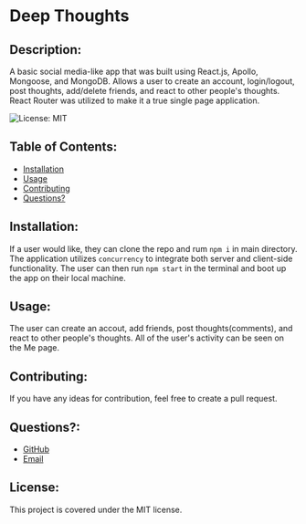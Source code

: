   # Deep Thoughts
  

  
  ## Description: 

  A basic social media-like app that was built using React.js, Apollo, Mongoose, and MongoDB. Allows a user to create an account, login/logout, post thoughts, add/delete friends, and react to other people's thoughts. React Router was utilized to make it a true single page application.
  

  ![License: MIT](https://img.shields.io/badge/License-MIT-yellow.svg) 

  ## Table of Contents:
  * [Installation](#installation)
  * [Usage](#usage)
  * [Contributing](#contributing)
  * [Questions?](#questions)
  
  ## Installation: 
 
  If a user would like, they can clone the repo and rum `npm i` in main directory. The application utilizes `concurrency` to integrate both server and client-side functionality. The user can then run `npm start` in the terminal and boot up the app on their local machine. 
  

  
  ## Usage: 

  The user can create an accout, add friends, post thoughts(comments), and react to other people's thoughts. All of the user's activity can be seen on the Me page. 
  

  
  ## Contributing: 

  If you have any ideas for contribution, feel free to create a pull request.
  

  
  ## Questions?:
  * <a href="https://github.com/gwarzecha" target="_blank">GitHub</a>
  * <a href="mailto: gmwarzecha@gmail.com" target="_blank">Email</a>
  
  ## License: 

  This project is covered under the MIT license.
  
